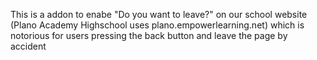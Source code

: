 This is a addon to enabe "Do you want to leave?" on our school website (Plano Academy Highschool uses plano.empowerlearning.net) which is notorious for users pressing the back button and leave the page by accident
